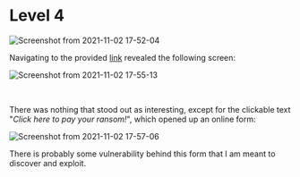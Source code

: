 # Level 4

![Screenshot from 2021-11-02 17-52-04](https://user-images.githubusercontent.com/82754379/139824818-c7957527-ed20-4a2d-bfc5-345324f3b95f.png)

Navigating to the provided [link](http://wp6p6avs8yncf6wuvdwnpq8lfdhyjjds.ctf.sg:14719) revealed the following screen:

![Screenshot from 2021-11-02 17-55-13](https://user-images.githubusercontent.com/82754379/139825132-32d52c82-38b6-4dff-a21e-9af60b13d8d2.png)

<br>

There was nothing that stood out as interesting, except for the clickable text "*Click here to pay your ransom!*", which opened up an online form:

![Screenshot from 2021-11-02 17-57-06](https://user-images.githubusercontent.com/82754379/139825417-c48f6893-f30b-4e14-b4a4-953f9dc73eb5.png)


There is probably some vulnerability behind this form that I am meant to discover and exploit.
